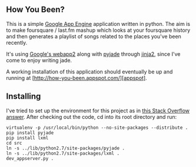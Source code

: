 How You Been?
-------------

This is a simple [Google App Engine][gae] application written in python.  The aim 
is to make foursquare / last.fm mashup which looks at your foursquare history and 
then generates a playlist of songs related to the places you've been recently.  

It's using [Google's webapp2][webapp2] along with [pyjade][pyjade] through 
[jinja2][jinja2], since I've come to enjoy writing jade.

A working installation of this application should eventually be up and running at 
[http://how-you-been.appspot.com/][appspot].

Installing
----------

I've tried to set up the environment for this project as in 
[this Stack Overflow answer][answer].  After checking out the code, cd into 
its root directory and run:

    virtualenv -p /usr/local/bin/python --no-site-packages --distribute .
    pip install pyjade
    pip install lxml
    cd src
    ln -s ../lib/python2.7/site-packages/pyjade .
    ln -s ../lib/python2.7/site-packages/lxml .
    dev_appserver.py .

[gae]:      http://code.google.com/appengine
[webapp2]:  http://webapp-improved.appspot.com/index.html
[jinja2]:   http://webapp-improved.appspot.com/api/webapp2_extras/jinja2.html
[pyjade]:   https://github.com/syrusakbary/pyjade
[answer]:   http://stackoverflow.com/a/4863970/87990
[appspot]:  http://how-you-been.appspot.com/
